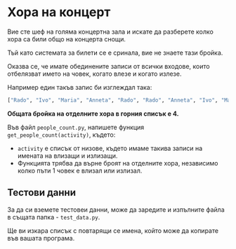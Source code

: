 # Хора на концерт

Вие сте шеф на голяма концертна зала и искате да разберете колко хора са били общо на концерта снощи.

Тъй като системата за билети се е сринала, вие не знаете тази бройка.

Оказва се, че имате обединените записи от всички входове, които отбелязват името на човек, когато влезе и когато излезе.

Например един такъв запис би изглеждал така:

```python
["Rado", "Ivo", "Maria", "Anneta", "Rado", "Rado", "Anneta", "Ivo", "Maria", "Rado"]
```

**Общата бройка на отделните хора в горния списък е 4.**

Във файл `people_count.py`, напишете функция `get_people_count(activity)`, където:

* `activity` е списък от низове, където имаме такива записи на имената на влизащи и излизащи.
* Функцията трябва да върне броят на отделните хора, независимо колко пъти 1 човек е влизал или излизал.

## Тестови данни

За да си вземете тестовеи данни, може да заредите и изпълните файла в същата папка - `test_data.py`.

Ще ви изкара списък с повтарящи се имена, който може да копирате във вашата програма.
